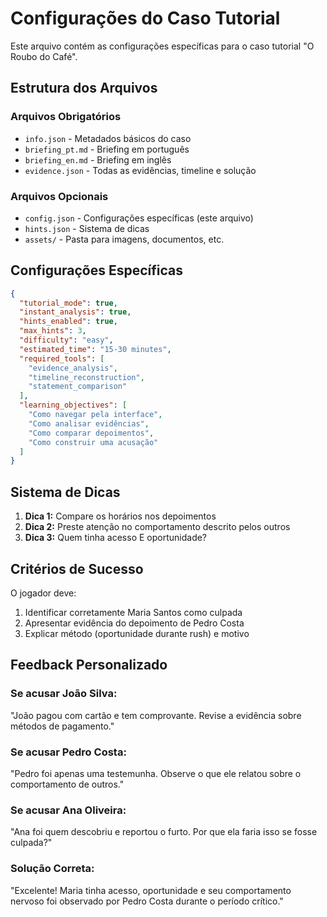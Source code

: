 # Configurações do Caso Tutorial

Este arquivo contém as configurações específicas para o caso tutorial "O Roubo do Café".

## Estrutura dos Arquivos

### Arquivos Obrigatórios
- `info.json` - Metadados básicos do caso
- `briefing_pt.md` - Briefing em português 
- `briefing_en.md` - Briefing em inglês
- `evidence.json` - Todas as evidências, timeline e solução

### Arquivos Opcionais
- `config.json` - Configurações específicas (este arquivo)
- `hints.json` - Sistema de dicas
- `assets/` - Pasta para imagens, documentos, etc.

## Configurações Específicas

```json
{
  "tutorial_mode": true,
  "instant_analysis": true,
  "hints_enabled": true,
  "max_hints": 3,
  "difficulty": "easy",
  "estimated_time": "15-30 minutes",
  "required_tools": [
    "evidence_analysis",
    "timeline_reconstruction",
    "statement_comparison"
  ],
  "learning_objectives": [
    "Como navegar pela interface",
    "Como analisar evidências",
    "Como comparar depoimentos",
    "Como construir uma acusação"
  ]
}
```

## Sistema de Dicas

1. **Dica 1:** Compare os horários nos depoimentos
2. **Dica 2:** Preste atenção no comportamento descrito pelos outros
3. **Dica 3:** Quem tinha acesso E oportunidade?

## Critérios de Sucesso

O jogador deve:
1. Identificar corretamente Maria Santos como culpada
2. Apresentar evidência do depoimento de Pedro Costa
3. Explicar método (oportunidade durante rush) e motivo

## Feedback Personalizado

### Se acusar João Silva:
"João pagou com cartão e tem comprovante. Revise a evidência sobre métodos de pagamento."

### Se acusar Pedro Costa:  
"Pedro foi apenas uma testemunha. Observe o que ele relatou sobre o comportamento de outros."

### Se acusar Ana Oliveira:
"Ana foi quem descobriu e reportou o furto. Por que ela faria isso se fosse culpada?"

### Solução Correta:
"Excelente! Maria tinha acesso, oportunidade e seu comportamento nervoso foi observado por Pedro Costa durante o período crítico."
